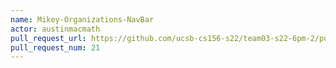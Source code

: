 ```yaml
---
name: Mikey-Organizations-NavBar
actor: austinmacmath
pull_request_url: https://github.com/ucsb-cs156-s22/team03-s22-6pm-2/pull/21
pull_request_num: 21
---
```

